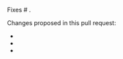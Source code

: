 Fixes # .

Changes proposed in this pull request:

 *
 *
 *

<!--
Thank you for your willingness to contribute to open source code.

However, as humans will be taking the time to check your contribution, please ensure
that this has not been generated by AI without your human review. Thank you.
-->
